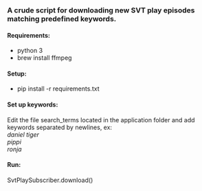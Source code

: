 ### A crude script for downloading new SVT play episodes matching predefined keywords.

#### Requirements:
* python 3
* brew install ffmpeg

#### Setup:
* pip install -r requirements.txt

#### Set up keywords:
Edit the file search_terms located in the application folder and add keywords separated by newlines, ex: <br/>
*daniel tiger*<br/>
*pippi*<br/>
*ronja*<br/>

#### Run:
SvtPlaySubscriber.download()
